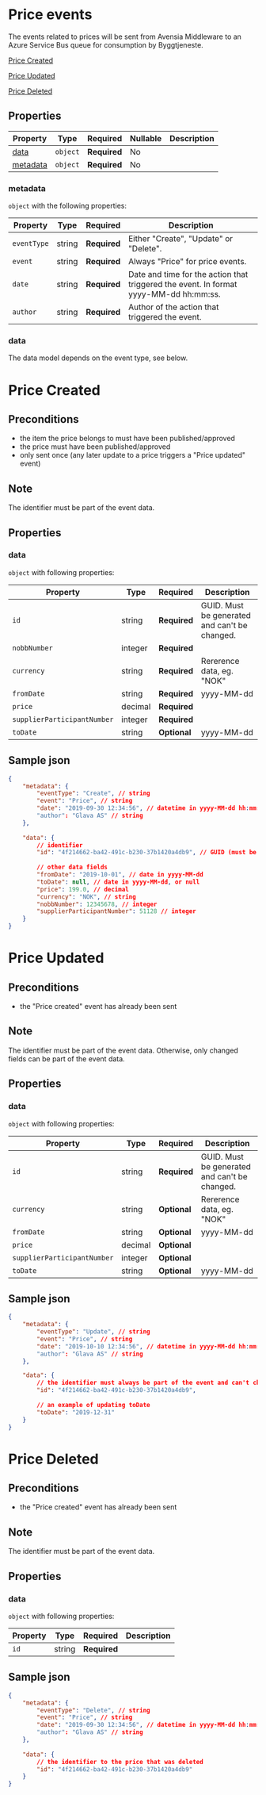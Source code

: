 # Price events

The events related to prices will be sent from Avensia Middleware to an Azure Service Bus queue for consumption by Byggtjeneste.

[Price Created](#Price-Created)

[Price Updated](#Price-Updated)

[Price Deleted](#Price-Deleted)

## Properties

| Property              | Type     | Required     | Nullable | Description                                |
| --------------------- | -------- | ------------ | -------- | ------------------------------------------ |
| [data](#data)         | `object` | **Required** | No       |         |
| [metadata](#metadata) | `object` | **Required** | No       |         |

### metadata

`object` with the following properties:

| Property          | Type    | Required     | Description |
| ------------------| ------- | ------------ | ------- |
| `eventType`       | string  | **Required** | Either "Create", "Update" or "Delete".
| `event`           | string  | **Required** | Always "Price" for price events.
| `date`            | string  | **Required** | Date and time for the action that triggered the event. In format yyyy-MM-dd hh:mm:ss.
| `author`          | string  | **Required** | Author of the action that triggered the event.

### data
The data model depends on the event type, see below.


# Price Created 

## Preconditions
- the item the price belongs to must have been published/approved
- the price must have been published/approved
- only sent once (any later update to a price triggers a "Price updated" event)


## Note
The identifier must be part of the event data.

## Properties

### data

`object` with following properties:

| Property                    | Type    | Required     | Description |
| --------------------------- | ------- | ------------ | -------     |
| `id`                        | string  | **Required** |  GUID. Must be generated and can't be changed.
| `nobbNumber`                | integer | **Required** | 
| `currency`                  | string  | **Required** | Rererence data, eg. "NOK"
| `fromDate`                  | string  | **Required** | yyyy-MM-dd
| `price`                     | decimal | **Required** | 
| `supplierParticipantNumber` | integer | **Required** | 
| `toDate`                    | string    | **Optional** | yyyy-MM-dd


## Sample json

```json
{
	"metadata": {
		"eventType": "Create", // string
		"event": "Price", // string
		"date": "2019-09-30 12:34:56", // datetime in yyyy-MM-dd hh:mm:ss
		"author": "Glava AS" // string
	},
	
	"data": {
		// identifier
		"id": "4f214662-ba42-491c-b230-37b1420a4db9", // GUID (must be generated and can't be changed)
		
		// other data fields
		"fromDate": "2019-10-01", // date in yyyy-MM-dd
		"toDate": null, // date in yyyy-MM-dd, or null
		"price": 199.0, // decimal
		"currency": "NOK", // string
		"nobbNumber": 12345678, // integer
		"supplierParticipantNumber": 51128 // integer
	}
}
```

# Price Updated 

## Preconditions
- the "Price created" event has already been sent

## Note
The identifier must be part of the event data. Otherwise, only changed fields can be part of the event data.

## Properties

### data

`object` with following properties:

| Property                    | Type    | Required     | Description |
| --------------------------- | ------- | ------------ | -------     |
| `id`                        | string  | **Required** |  GUID. Must be generated and can't be changed.
| `currency`                  | string  | **Optional** | Rererence data, eg. "NOK"
| `fromDate`                  | string  | **Optional** | yyyy-MM-dd
| `price`                     | decimal | **Optional** | 
| `supplierParticipantNumber` | integer | **Optional** | 
| `toDate`                    | string    | **Optional** | yyyy-MM-dd


## Sample json

```json
{
	"metadata": {
		"eventType": "Update", // string
		"event": "Price", // string
		"date": "2019-10-10 12:34:56", // datetime in yyyy-MM-dd hh:mm:ss
		"author": "Glava AS" // string
	},

	"data": {
		// the identifier must always be part of the event and can't change value
		"id": "4f214662-ba42-491c-b230-37b1420a4db9",
		
		// an example of updating toDate
		"toDate": "2019-12-31"
	}
}
```

# Price Deleted 

## Preconditions
- the "Price created" event has already been sent

## Note
The identifier must be part of the event data. 

## Properties

### data

`object` with following properties:

| Property                    | Type    | Required     | Description |
| --------------------------- | ------- | ------------ | -------     |
| `id`                        | string  | **Required** |  


## Sample json

```json
{
	"metadata": {
		"eventType": "Delete", // string
		"event": "Price", // string
		"date": "2019-09-30 12:34:56", // datetime in yyyy-MM-dd hh:mm:ss
		"author": "Glava AS" // string
	},
	
	"data": {
		// the identifier to the price that was deleted
		"id": "4f214662-ba42-491c-b230-37b1420a4db9"
	}
}
```